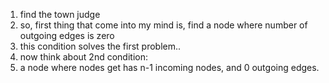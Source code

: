 1. find the town judge
2. so, first thing that come into my mind is, find a node where number of outgoing edges is zero
3. this condition solves the first problem..
4. now think about 2nd condition: 
5. a node where nodes get has n-1 incoming nodes, and 0 outgoing edges.
